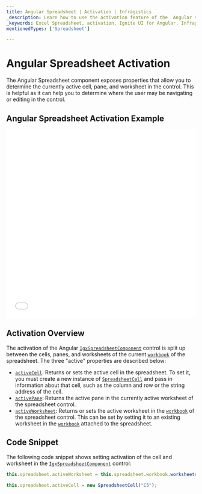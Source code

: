 ```yaml
---
title: Angular Spreadsheet | Activation | Infragistics
_description: Learn how to use the activation feature of the  Angular spreadsheet control which is split between the cells, panes and worksheets. Check out the Ignite UI for Angular spreadsheet demos!
_keywords: Excel Spreadsheet, activation, Ignite UI for Angular, Infragistics
mentionedTypes: ['Spreadsheet']

---
```


# Angular Spreadsheet Activation

The Angular Spreadsheet component exposes properties that allow you to determine the currently active cell, pane, and worksheet in the control. This is helpful as it can help you to determine where the user may be navigating or editing in the control.

## Angular Spreadsheet Activation Example

<div class="sample-container loading" style="height: 500px">
    <iframe id="spreadsheet-overview-sample-iframe" src='{environment:dvDemosBaseUrl}/excel/spreadsheet-activation' width="100%" height="100%" seamless frameBorder="0" onload="onXPlatSampleIframeContentLoaded(this);" alt="Angular Spreadsheet Activation Example"></iframe>
</div>


<div class="divider--half"></div>

## Activation Overview

The activation of the Angular [`IgxSpreadsheetComponent`]({environment:dvapibaseurl}/products/ignite-ui-angular/api/docs/typescript/latest/classes/igxspreadsheetcomponent.html) control is split up between the cells, panes, and worksheets of the current [`workbook`]({environment:dvapibaseurl}/products/ignite-ui-angular/api/docs/typescript/latest/classes/igxspreadsheetcomponent.html#workbook) of the spreadsheet. The three "active" properties are described below:

-   [`activeCell`]({environment:dvapibaseurl}/products/ignite-ui-angular/api/docs/typescript/latest/classes/igxspreadsheetcomponent.html#activecell): Returns or sets the active cell in the spreadsheet. To set it, you must create a new instance of [`SpreadsheetCell`]({environment:dvapibaseurl}/products/ignite-ui-angular/api/docs/typescript/latest/classes/spreadsheetcell.html) and pass in information about that cell, such as the column and row or the string address of the cell.
-   [`activePane`]({environment:dvapibaseurl}/products/ignite-ui-angular/api/docs/typescript/latest/classes/igxspreadsheetcomponent.html#activepane): Returns the active pane in the currently active worksheet of the spreadsheet control.
-   [`activeWorksheet`]({environment:dvapibaseurl}/products/ignite-ui-angular/api/docs/typescript/latest/classes/igxspreadsheetcomponent.html#activeworksheet): Returns or sets the active worksheet in the [`workbook`]({environment:dvapibaseurl}/products/ignite-ui-angular/api/docs/typescript/latest/classes/igxspreadsheetcomponent.html#workbook) of the spreadsheet control. This can be set by setting it to an existing worksheet in the [`workbook`]({environment:dvapibaseurl}/products/ignite-ui-angular/api/docs/typescript/latest/classes/igxspreadsheetcomponent.html#workbook) attached to the spreadsheet.

## Code Snippet

The following code snippet shows setting activation of the cell and worksheet in the [`IgxSpreadsheetComponent`]({environment:dvapibaseurl}/products/ignite-ui-angular/api/docs/typescript/latest/classes/igxspreadsheetcomponent.html) control:

```ts
this.spreadsheet.activeWorksheet = this.spreadsheet.workbook.worksheets(1);

this.spreadsheet.activeCell = new SpreadsheetCell("C5");
```
